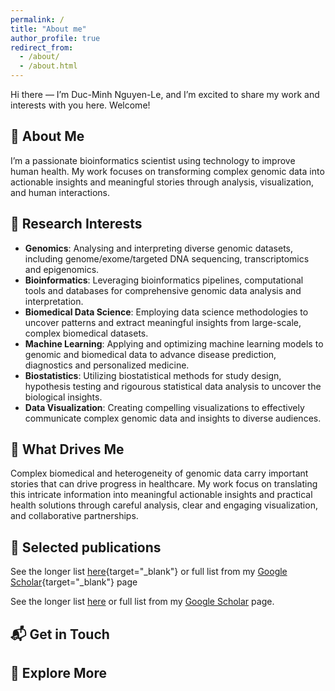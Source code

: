 ```yaml
---
permalink: /
title: "About me"
author_profile: true
redirect_from: 
  - /about/
  - /about.html
---
```


Hi there — I’m Duc-Minh Nguyen-Le, and I’m excited to share my work and interests with you here. Welcome!

## 🌱 About Me

I’m a passionate bioinformatics scientist using technology to improve human health. My work focuses on transforming complex genomic data into actionable insights and meaningful stories through analysis, visualization, and human interactions.

## 🧭 Research Interests

- **Genomics**: Analysing and interpreting diverse genomic datasets, including genome/exome/targeted DNA sequencing, transcriptomics and epigenomics.
- **Bioinformatics**: Leveraging bioinformatics pipelines, computational tools and databases for comprehensive genomic data analysis and interpretation.
- **Biomedical Data Science**: Employing data science methodologies to uncover patterns and extract meaningful insights from large-scale, complex biomedical datasets.
- **Machine Learning**: Applying and optimizing machine learning models to genomic and biomedical data to advance disease prediction, diagnostics and personalized medicine.
- **Biostatistics**: Utilizing biostatistical methods for study design, hypothesis testing and rigourous statistical data analysis to uncover the biological insights.
- **Data Visualization**: Creating compelling visualizations to effectively communicate complex genomic data and insights to diverse audiences.

## 🎨 What Drives Me

Complex biomedical and heterogeneity of genomic data carry important stories that can drive progress in healthcare. My work focus on translating this intricate information into meaningful actionable insights and practical health solutions through careful analysis, clear and engaging visualization, and collaborative partnerships.

## 📖 Selected publications

See the longer list [here](https://ducminhnguyenle.github.io/publications){target="_blank"} or full list from my [Google Scholar](https://scholar.google.com/citations?user=PaGIHZMAAAAJ){target="_blank"} page

<p>
  See the longer list
  <a href="https://ducminhnguyenle.github.io/publications" target="_blank" rel="noreferrer">here</a>
  or full list from my
  <a href="https://scholar.google.com/citations?user=PaGIHZMAAAAJ" target="_blank" rel="noreferrer">Google Scholar</a>
  page.
</p>

## 📬 Get in Touch

## 📌 Explore More
